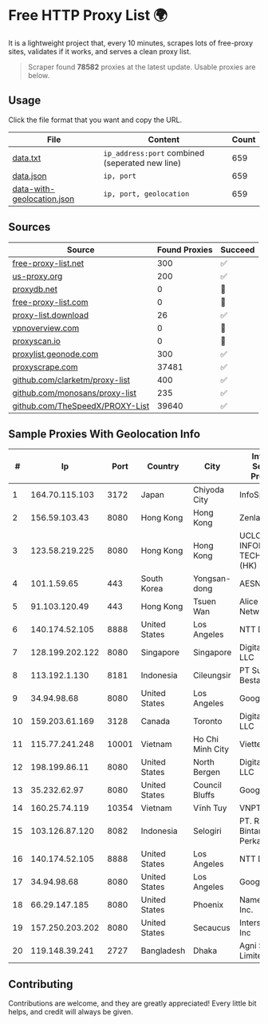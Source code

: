 
# Free HTTP Proxy List 🌍

It is a lightweight project that, every 10 minutes, scrapes lots of free-proxy sites, validates if it works, and serves a clean proxy list.


> Scraper found **78582** proxies at the latest update. Usable proxies are below.

## Usage

Click the file format that you want and copy the URL.


|File|Content|Count|
|----|-------|-----|
|[data.txt](https://raw.githubusercontent.com/themiralay/Proxy-List-World/master/data.txt)|`ip_address:port` combined (seperated new line)|659|
|[data.json](https://raw.githubusercontent.com/themiralay/Proxy-List-World/master/data.json)|`ip, port`|659|
|[data-with-geolocation.json](https://raw.githubusercontent.com/themiralay/Proxy-List-World/master/data-with-geolocation.json)|`ip, port, geolocation`|659|

## Sources

|Source|Found Proxies|Succeed|
|------|-------------|-------|
|[free-proxy-list.net](https://free-proxy-list.net)|300|✅|
|[us-proxy.org](https://www.us-proxy.org)|200|✅|
|[proxydb.net](http://proxydb.net)|0|🚫|
|[free-proxy-list.com](https://free-proxy-list.com/?page=&port=&type%5B%5D=http&type%5B%5D=https&up_time=0&search=Search)|0|🚫|
|[proxy-list.download](https://www.proxy-list.download/HTTP)|26|✅|
|[vpnoverview.com](https://vpnoverview.com/privacy/anonymous-browsing/free-proxy-servers)|0|🚫|
|[proxyscan.io](https://www.proxyscan.io)|0|🚫|
|[proxylist.geonode.com](https://proxylist.geonode.com/api/proxy-list?limit=300&page=1&sort_by=lastChecked&sort_type=desc&protocols=http,https)|300|✅|
|[proxyscrape.com](https://api.proxyscrape.com/v2/?request=displayproxies&protocol=http&timeout=10000&country=all&ssl=all&anonymity=all)|37481|✅|
|[github.com/clarketm/proxy-list](https://raw.githubusercontent.com/clarketm/proxy-list/master/proxy-list-raw.txt)|400|✅|
|[github.com/monosans/proxy-list](https://raw.githubusercontent.com/monosans/proxy-list/main/proxies/http.txt)|235|✅|
|[github.com/TheSpeedX/PROXY-List](https://raw.githubusercontent.com/TheSpeedX/PROXY-List/master/http.txt)|39640|✅|


## Sample Proxies With Geolocation Info

|#|Ip|Port|Country|City|Internet Service Provider|
|-|--|----|-------|----|-------------------------|
|1|164.70.115.103|3172|Japan|Chiyoda City|InfoSphere|
|2|156.59.103.43|8080|Hong Kong|Hong Kong|Zenlayer Inc|
|3|123.58.219.225|8080|Hong Kong|Hong Kong|UCLOUD INFORMATION TECHNOLOGY (HK) LIMITED|
|4|101.1.59.65|443|South Korea|Yongsan-dong|AESNET|
|5|91.103.120.49|443|Hong Kong|Tsuen Wan|Alice Networks LTD|
|6|140.174.52.105|8888|United States|Los Angeles|NTT DATA|
|7|128.199.202.122|8080|Singapore|Singapore|DigitalOcean, LLC|
|8|113.192.1.130|8181|Indonesia|Cileungsir|PT Surya Bestari Lestari|
|9|34.94.98.68|8080|United States|Los Angeles|Google LLC|
|10|159.203.61.169|3128|Canada|Toronto|DigitalOcean, LLC|
|11|115.77.241.248|10001|Vietnam|Ho Chi Minh City|Viettel Group|
|12|198.199.86.11|8080|United States|North Bergen|DigitalOcean, LLC|
|13|35.232.62.97|8080|United States|Council Bluffs|Google LLC|
|14|160.25.74.119|10354|Vietnam|Vĩnh Tuy|VNPT Corp|
|15|103.126.87.120|8082|Indonesia|Selogiri|PT. Rasi Bintang Perkasa|
|16|140.174.52.105|8888|United States|Los Angeles|NTT DATA|
|17|34.94.98.68|8080|United States|Los Angeles|Google LLC|
|18|66.29.147.185|8080|United States|Phoenix|Namecheap, Inc.|
|19|157.250.203.202|8080|United States|Secaucus|Interserver, Inc|
|20|119.148.39.241|2727|Bangladesh|Dhaka|Agni Systems Limited|



## Contributing

Contributions are welcome, and they are greatly appreciated! Every
little bit helps, and credit will always be given.

